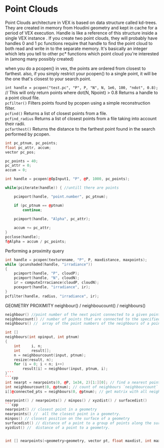 # Point Clouds

Point Clouds architecture in VEX is based on data structure called kd-trees. They are created in memory from Houdini geometry and kept in cache for a period of VEX execution. Handle is like a reference of this structure inside a single VEX instance . If you create two point clouds, they will probably have handles 0 and 1 pc functions require that handle to find the point cloud to both read and write in to the separate memory.
It's basically an integer which lets you tell to other pc* functions which point cloud you're interested in (among many possibly created)

when you do a pcopen() in vex, the points are ordered from closest to farthest. also, if you simply restrict your pcopen() to a single point, it will be the one that's closest to your search point.  

`int handle = pcopen("test.pc", "P", P, "N", N, 1e6, 100, "ndot", 0.8);` // This will only return points where dot(N, Npoint) > 0.8 Returns a handle to a point cloud file.  
`pcfilter()` Filters points found by pcopen using a simple reconstruction filter.  
`pcfind()` Returns a list of closest points from a file.  
`pcfind_radius` Returns a list of closest points from a file taking into account their radii.  
`pcfarthest()` Returns the distance to the farthest point found in the search performed by pcopen.  
 

```cpp
int pc_ptnum, pc_points;
float pc_attr, accum;
vector pc_pos;

pc_points = 40;
pc_attr = 0;
accum = 0;

int handle = pcopen(@OpInput1, "P", @P, 1000, pc_points);

while(pciterate(handle)) { //untill there are points

    pcimport(handle, "point.number", pc_ptnum);

    if (pc_ptnum == @ptnum)
        continue; 
    
    pcimport(handle, "Alpha", pc_attr);

    accum += pc_attr;
}
pcclose(handle);
f@Alpha = accum / pc_points;
```
Performing a proximity query

```cpp
int handle = pcopen(texturename, "P", P, maxdistance, maxpoints);
while (pcunshaded(handle, "irradiance"))
{
    pcimport(handle, "P", cloudP);
    pcimport(handle, "N", cloudN);
    ir = computeIrraciance(cloudP, cloudN);
    pcexport(handle, "irradiance", ir);
}
pcfilter(handle, radius, "irradiance", ir);
```

GEOMETRY PROXIMITY 
neighbour()  /  neighboucount() / neighbours()
```cpp
neighbour() //point number of the next point connected to a given point
neighboucount() // number of points that are connected to the specified point.
neighbours() //  array of the point numbers of the neighbours of a point.

int []
neighbours(int opinput, int ptnum)
{
    int     i, n;
    int     result[];
    n = neighbourcount(input, ptnum);
    resize(result, n);
    for (i = 0; i < n; i++)
        result[i] = neighbour(input, ptnum, i);
}```
```cpp
int nearpt = nearpoints(0, @P, 1e34, 2)[1:][0]; // find a nearest point which is not self
int neighbourcount(0, @ptnum); // count of neighbours `neighbourcount` / `neighbours` Connected Points:
i[]@connected_pts = neighbours(0, @ptnum); // get matrix with all neighbours```

nearpoint() / nearpoints() / minpos() / xyzdist() / surfacedist()
```cpp
nearpoint() // closest point in a geometry
nearpoints() //  all the closest point in a geometry.
minpos() // closest position on the surface of a geometry
surfacedist() // distance of a point to a group of points along the surface of a geometry
xyzdist() //  distance of a point to a geometry.
```
```cpp

int [] nearpoints(<geometry>geometry, vector pt, float maxdist, int maxpts) ```


